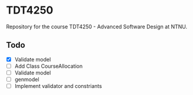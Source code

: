 # TDT4250
Repository for the course TDT4250 - Advanced Software Design at NTNU.

## Todo

- [x] Validate model
- [ ] Add Class CourseAllocation
- [ ] Validate model
- [ ] genmodel
- [ ] Implement validator and constriants